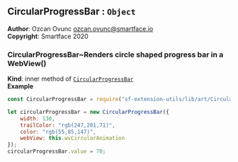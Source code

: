 <a name="module_CircularProgressBar"></a>

## CircularProgressBar : <code>Object</code>
**Author**: Ozcan Ovunc <ozcan.ovunc@smartface.io>  
**Copyright**: Smartface 2020  
<a name="module_CircularProgressBar..Renders circle shaped progress bar in a WebView"></a>

### CircularProgressBar~Renders circle shaped progress bar in a WebView()
**Kind**: inner method of [<code>CircularProgressBar</code>](#module_CircularProgressBar)  
**Example**  
```js
const CircularProgressBar = require("sf-extension-utils/lib/art/CircularProgressBar");

let circularProgressBar = new CircularProgressBar({
    width: 130,
    trailColor: "rgb(247,201,71)",
    color: "rgb(55,85,147)",
    webView: this.wvCircularAnimation 
});
circularProgressBar.value = 70;
```
